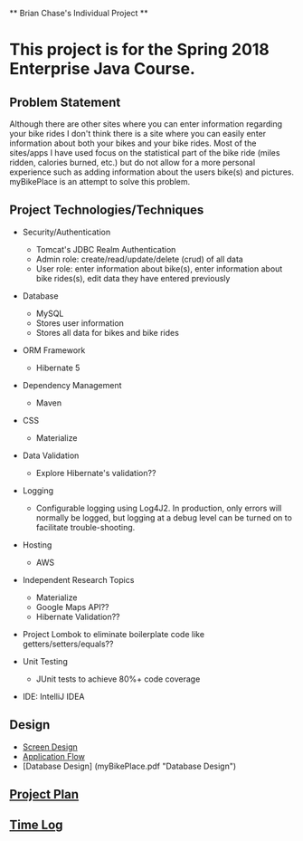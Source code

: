 
** Brian Chase's Individual Project **

# This project is for the Spring 2018 Enterprise Java Course.

## Problem Statement

Although there are other sites where you can enter information regarding your bike rides I don't think there is a site where you can easily enter information about both your bikes and your bike rides.  Most of the sites/apps I have used focus on the statistical part of the bike ride (miles ridden, calories burned, etc.) but do not allow for a more personal experience such as adding information about the users bike(s) and pictures.  myBikePlace is an attempt to solve this problem.

## Project Technologies/Techniques

* Security/Authentication
	* Tomcat's JDBC Realm Authentication
	* Admin role: create/read/update/delete (crud) of all data
	* User role: enter information about bike(s), enter information about bike rides(s), edit data they have entered previously
	
* Database
	* MySQL
	* Stores user information
	* Stores all data for bikes and bike rides

* ORM Framework
	* Hibernate 5

* Dependency Management
	* Maven

* CSS
	* Materialize

* Data Validation
	* Explore Hibernate's validation??

* Logging
	* Configurable logging using Log4J2. In production, only errors will normally be logged, but logging at a debug level can be turned on to facilitate trouble-shooting.

* Hosting
	* AWS

* Independent Research Topics
	* Materialize
	* Google Maps API??
	* Hibernate Validation??

* Project Lombok to eliminate boilerplate code like getters/setters/equals??

* Unit Testing
	* JUnit tests to achieve 80%+ code coverage
	
* IDE: IntelliJ IDEA

## Design
* [Screen Design](myBikePlaceScreens.pdf "myBikePlaceScreens.pdf")
* [Application Flow](applicationFlow.md "Application Flow")
* [Database Design] (myBikePlace.pdf "Database Design")


## [Project Plan](projectPlan.md "Project Plan")

## [Time Log](timeLog.md)